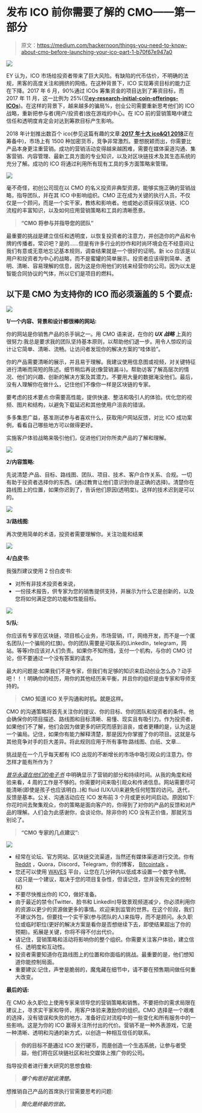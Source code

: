 # 发布 ICO 前你需要了解的 CMO——第一部分

> 原文：<https://medium.com/hackernoon/things-you-need-to-know-about-cmo-before-launching-your-ico-part-1-b70f67e947a0>

![](img/ac874a1f0da056d569431028b29324fe.png)

EY 认为，ICO 市场给投资者带来了巨大风险。有缺陷的代币估价，不明确的法规，黑客的高度关注和拥挤的网络。在这种背景下，ICO 实现筹资目标的能力正在下降。2017 年 6 月，90%通过 ICOs 筹集资金的项目达到了筹资目标，而 2017 年 11 月，这一比例为 25%(见[**ey-research-initial-coin-offerings-ICOs**](https://cdn.crowdfundinsider.com/wp-content/uploads/2018/01/ey-research-initial-coin-offerings-icos.pdf))。在这样的背景下，越来越多的骗局%，创业公司需要重新思考他们的 ICO 战略，重新把参与者(用户/投资者)放在游戏的中心。在 ICO 前的营销策略中建立信任和透明度肯定会对达到筹款目标产生影响。

2018 年计划推出数百个 ico(参见这篇有趣的文章:[**2017 年十大 ico&Q1 2018**](/tokenreport/the-top-10-icos-in-2017-whats-in-the-pipeline-for-q1-2018-5fd1d008b51e)正在筹备中)，市场上有 1500 种加密货币，竞争非常激烈。要想脱颖而出，你需要比产品本身更注重营销。成功的营销活动变得越来越困难，需要在媒体渠道沟通、集客营销、内容管理、最新工具方面的专业知识，以及对区块链技术及其生态系统的充分了解。成功的 ICO 将通过利用所有现有工具的多方面策略来管理。

![](img/354a4f79268bb1c07b191ee3c869dbd4.png)

毫不奇怪，初创公司现在以 CMO 的名义投资非典型资源，能够实施正确的营销战略，指导团队，并在其 ICO 中影响组织。CMO 正在成为关键的执行人员，不仅仅是一个顾问，而是一个实干家，教练和影响者。他或她必须获得区块链、ICO 流程的丰富知识，以及如何应用营销策略和工具的清晰愿景。

> **“CMO 将参与并指导您的团队”**

最重要的挑战是建立信任和透明度，以恢复投资者的注意力，并创造你的产品和令牌的传播者。常识吧？是的……但是有许多行业的炒作和时尚环境会在不经意间让我们有意或无意地忘记基本规则，调查结果就是一个很好的证明。新 ico 应该是以用户和投资者为中心的战略，而不是蜜罐的简单展示。投资者应该得到简单、透明、清晰、容易理解的信息，因为这是你用他们的钱来经营你的公司。因为以太是智能合同协议的气体，所以它们是项目的燃料。

## **以下是 CMO 为支持你的 ICO 而必须涵盖的 5 个要点:**

![](img/8033ac25a2e0dbedb8f7b770d190ba10.png)

**1/一个内容、背景和设计都很棒的网站:**

你的网站是你销售产品的杀手锏之一。用 CMO 语来说，在你的 ***UX 战略*** 上真的很努力:我总是要求我的团队坚持基本原则，以帮助他们退一步。用令人惊叹的设计让它简单、清晰、流畅。让访问者发现你的解决方案的“哇体验”。

你的产品需要清晰的展示，并且易于理解。我建议使用信息图或视频，对关键特征进行清晰而简短的陈述。细节稍后再说(像营销漏斗)。帮助访客了解高层次的情况、他们的兴趣、创新的解决方案及其潜力。不要用大量的数据淹没他们。最后，没有人理解你在做什么，记住他们不像你一样是区块链的专家。

要考虑的技术要点:你需要高性能，提供快速、整洁和吸引人的体验。优化您的视频、图片和结构，以避免下载延迟和其他使用户沮丧的错误。

多多集思广益，基准测试参与者喜欢什么，获取用户网站反馈，对比 ICO 成功案例，看看自己哪些地方可以做得更好。

实施客户体验战略来吸引他们，促进他们对你所卖产品的了解和理解。

![](img/47bcfcbcb48d45835a138bbb01358862.png)

**2/内容策略:**

先说清楚:产品、目标、路线图、团队、项目、技术、客户合作关系、合规。一切有助于投资者选择你的东西。(通过教育让他们意识到你是正确的选择)。清楚你在路线图上的位置，如果你迟到了，告诉他们原因(透明度)。这样的技术迟到是可以的。

![](img/9bf2518a9572c9a961ca414ee905636d.png)

**3/路线图**:

再次使用简单的术语，投资者需要理解你。关注功能和结果

![](img/7237689f45ee05a3c6d7cc1c6c9f7550.png)

**4/白皮书:**

我强烈建议使用 2 份白皮书:

*   对所有非技术投资者来说，
*   一份技术报告，供专家为您的销售提供支持，并展示为什么它是创新的，以及您将如何满足您的功能和性能目标。

![](img/e8bff47e4a02ac4a6fa230e250b62011.png)

**5/队**:

你应该有专家在区块链，项目核心业务，市场营销，IT，网络开发，而不是一个匿名团队(一个骗局的红旗)。你的团队需要是可联系的(LinkedIn，telegram，网站。等等)你应该对人们负责。如果你不知所措，支付一个机构，与你的 CMO 讨论，但不要通过一个没有答案的请求。

最大的问题是:如果我们不是专家，但我们有足够的知识来启动创业怎么办？动手吧！！！明确你的经历，用你的其他经历来平衡，并且你的组织是由专家和导师支持的。

> **CMO 知道 ICO 关乎沟通和时机。就是这样。**

CMO 的沟通策略将首先关注你的提议、你的目标、你的团队和投资者的条件。他会确保你的项目描述、路线图和目标清晰、易懂、现实且有吸引力。作为投资者，如果他们不了解，他们会因为做更多的研究而感到沮丧，或者更糟的是，认为这是一个骗局。记住，如果你有能力解释清楚，那是因为你掌握了你的项目。这就是与其他竞争对手的巨大差异。将此规则应用于所有事物:路线图、白纸、文章…

挑战是在一个几乎每天都有 ICO 出现的不断增长的市场中吸引观众的注意力。你怎样才能有所作为？

[*普华永道在他们的电子书*](https://www.pwccn.com/en/financial-services/publications/introduction-to-token-sales-ico-best-practices.pdf) 中明确显示了营销的部分和持续时间。从我的角度和经验来看，4 周的工作是不够的。你需要时间来吸引观众和传递信息。网站需要尽可能清晰(即使是孩子也应该明白..)和 fluid (UX/UI)来避免任何短暂的访问。迭代，反馈是基本。公关、沟通活动应在 ICO 发布前 3 个月或更长时间启动。原因如下:你花时间去聚集观众，你的策略是面向客户的，你得到了对你的产品的反馈和对产品的理解。人们会为此感谢你，会谈论你。除非你的 ICO 没有正价值，那就另当别论了。

> **“CMO 专家的几点建议”:**

![](img/33b3edd02108ca2d6e59ff80ff21995a.png)

*   经常在论坛、官方网站、区块链交流渠道，当然还有媒体渠道进行交流。你有 [Reddit](https://www.reddit.com/) ，Quora，Discord，Telegram，你的博客， [Bitcointalk](https://bitcointalk.org/) 。
*   您还可以使用 [WAVES](https://wavesplatform.com/) 平台，让您在几分钟内以低成本设置一个数字令牌。(这只是一个建议，取决于您的项目复杂性，但请记住，您并没有完全的控制权)
*   不要尽快推出你的 ICO，做好准备。
*   由于最近的禁令(Twitter、脸书和 LinkedIn)导致景观频道减少，你必须利用你的资源以更少的资源做更多的事情。欢迎来到监管的世界。在这个阶段，我们不建议外包，但要找一个实干家(参与团队的人)来指导，而不是顾问。永久职位或临时职位(更好的解决方案是看你是否想继续下去，即使结果超出了你的预期)。拓展是关键，你将不得不付出代价。
*   请记住，营销策略和活动将影响你的整个组织。你需要关注客户体验，建立信任、透明度和互动性。
*   投资者需要知道你在路线图上的位置和你面临的挑战。最重要的是，他们想知道你能控制局面。
*   重要建议:记住，声誉是脆弱的，魔鬼藏在细节中，请不要在预售期间做任何重大改变。

**最后的话:**

在 CMO 永久职位上使用专家来领导您的营销策略和销售。不要把你的需求局限在建议上，寻求实干家和导师，用客户体验来激励你的组织。CMO 选择是一个艰难的选择，没有错误和失败的地方。准备好应对流程中的一些变化和所有服务中的一些影响。这是为你的 ICO 赢得关注所付出的代价。营销不是一种外表游戏，它是一种清晰、透明和沟通的新方式，以创造一种相互信任的联系。

> **你的目标不是通过 ICO 发行硬币，而是创造一个生态系统，让参与者受益，他们将在区块链社区和社交媒体上推广你的公司。**

指导投资者进行重大研究的思想食粮:

> ***哪个构思好就说清楚。***

想推销自己产品的首席执行官需要思考的问题:

> ***简化是终极的世故。***